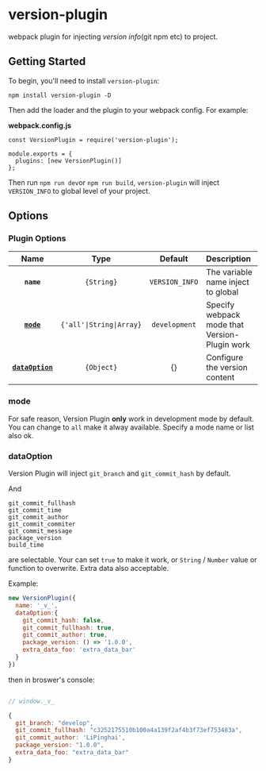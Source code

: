 # version-plugin

webpack plugin for injecting *version info*(git npm etc) to project.

## Getting Started

To begin, you'll need to install `version-plugin`:

```
npm install version-plugin -D
```

Then add the loader and the plugin to your webpack config. For example:

**webpack.config.js**
```
const VersionPlugin = require('version-plugin');

module.exports = {
  plugins: [new VersionPlugin()]
};
```

Then run `npm run dev`or `npm run build`, `version-plugin` will inject `VERSION_INFO` to global level of your project.

## Options

### Plugin Options

|              Name             |       Type      |                Default                |                       Description               |
| :---------------------------: | :-------------: | :-----------------------------------: | :---------------------------------------------- |
|        **`name`**             |    `{String}`   |             `VERSION_INFO`            | The variable name inject to global              |
|      **[`mode`](#mode)**      |`{'all'\|String\|Array}`|             `development`            | Specify webpack mode that Version-Plugin work  |
|**[`dataOption`](#dataOption)**|    `{Object}`   |                  {}                   | Configure the version content                   |


### mode

For safe reason, Version Plugin **only** work in development mode by default. You can change to `all` make it alway available. Specify a mode name or list also ok.

### dataOption

Version Plugin will inject `git_branch` and `git_commit_hash` by default. 

And 
```
git_commit_fullhash
git_commit_time
git_commit_author
git_commit_commiter
git_commit_message
package_version
build_time
```
are selectable. Your can set `true` to make it work, or `String` / `Number` value or function to overwrite. Extra data also acceptable. 

Example:

```js
new VersionPlugin({
  name: '_v_',
  dataOption:{
    git_commit_hash: false,
    git_commit_fullhash: true,
    git_commit_author: true,
    package_version: () => '1.0.0',
    extra_data_foo: 'extra_data_bar'
  }
})
```

then in broswer's console:

```js

// window._v_

{
  git_branch: "develop",
  git_commit_fullhash: "c3252175510b100a4a139f2af4b3f73ef753483a",
  git_commit_author: 'LiPinghai',
  package_version: "1.0.0", 
  extra_data_foo: "extra_data_bar"
}
```